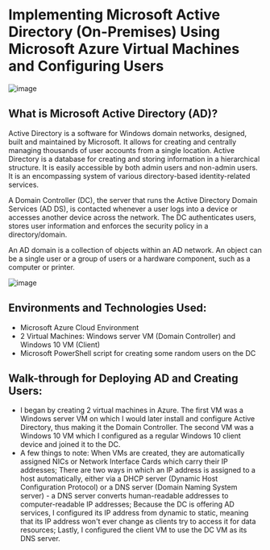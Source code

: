 <h1>Implementing Microsoft Active Directory (On-Premises) Using Microsoft Azure Virtual Machines and Configuring Users</h1>

![image](https://github.com/patrickoigwilo/ActiveDirectory/assets/162601853/0025f726-42fe-496e-abe3-e7ac219e9729)


<h2>What is Microsoft Active Directory (AD)?</h2>
Active Directory is a software for Windows domain networks, designed, built and maintained by Microsoft. It allows for creating and centrally managing thousands of user accounts from a single location. Active Directory is a database for creating and storing information in a hierarchical structure. It is easily accessible by both admin users and non-admin users. It is an encompassing system of various directory-based identity-related services. 

A Domain Controller (DC), the server that runs the Active Directory Domain Services (AD DS), is contacted whenever a user logs into a device or accesses another device across the network. The DC authenticates users, stores user information and enforces the security policy in a directory/domain.

An AD domain is a collection of objects within an AD network. An object can be a single user or a group of users or a hardware component, such as a computer or printer.

![image](https://github.com/patrickoigwilo/ActiveDirectory/assets/162601853/79d87df2-dfb8-4404-b9ca-509436f000b4)


<h2>Environments and Technologies Used:</h2>

- Microsoft Azure Cloud Environment
- 2 Virtual Machines: Windows server VM (Domain Controller) and Windows 10 VM (Client)
- Microsoft PowerShell script for creating some random users on the DC

<h2>Walk-through for Deploying AD and Creating Users:</h2>

- I began by creating 2 virtual machines in Azure. The first VM was a Windows server VM on which I would later install and configure Active Directory, thus making it the Domain Controller. The second VM was a Windows 10 VM which I configured as a regular Windows 10 client device and joined it to the DC.
- A few things to note: When VMs are created, they are automatically assigned NICs or Network Interface Cards which carry their IP addresses; There are two ways in which an IP address is assigned to a host automatically, either via a DHCP server (Dynamic Host Configuration Protocol) or a DNS server (Domain Naming System server) - a DNS server converts human-readable addresses to computer-readable IP addresses; Because the DC is offering AD services, I configured its IP address from dynamic to static, meaning that its IP address won't ever change as clients try to access it for data resources; Lastly, I configured the client VM to use the DC VM as its DNS server.
